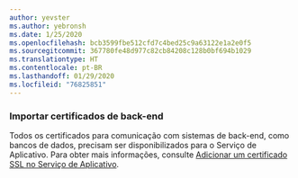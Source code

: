 ```yaml
---
author: yevster
ms.author: yebronsh
ms.date: 1/25/2020
ms.openlocfilehash: bcb3599fbe512cfd7c4bed25c9a63122e1a2e0f5
ms.sourcegitcommit: 367780fe48d977c82cb84208c128b0bf694b1029
ms.translationtype: HT
ms.contentlocale: pt-BR
ms.lasthandoff: 01/29/2020
ms.locfileid: "76825851"
---
```

### <a name="import-backend-certificates"></a>Importar certificados de back-end

Todos os certificados para comunicação com sistemas de back-end, como bancos de dados, precisam ser disponibilizados para o Serviço de Aplicativo. Para obter mais informações, consulte [Adicionar um certificado SSL no Serviço de Aplicativo](/azure/app-service/configure-ssl-certificate).
